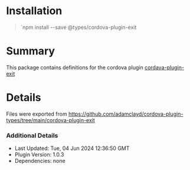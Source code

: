 # Installation
> `npm install --save @types/cordova-plugin-exit

# Summary
This package contains definitions for the cordova plugin [cordava-plugin-exit](https://github.com/cakuki/cordova-plugin-exit#readme)

# Details
Files were exported from https://github.com/adamclayd/cordova-plugin-types/tree/main/cordova-plugin-exit

### Additional Details
* Last Updated: Tue, 04 Jun 2024 12:36:50 GMT
* Plugin Version: 1.0.3
* Dependencies: none
